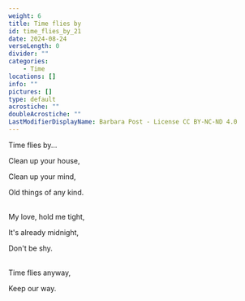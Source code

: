```yaml
---
weight: 6
title: Time flies by
id: time_flies_by_21
date: 2024-08-24
verseLength: 0
divider: ""
categories:
    - Time
locations: []
info: ""
pictures: []
type: default
acrostiche: ""
doubleAcrostiche: ""
LastModifierDisplayName: Barbara Post - License CC BY-NC-ND 4.0
---
```

Time flies by...

Clean up your house,

Clean up your mind,

Old things of any kind.

 \
My love, hold me tight,

It's already midnight,

Don't be shy.

 \
Time flies anyway,

Keep our way.
